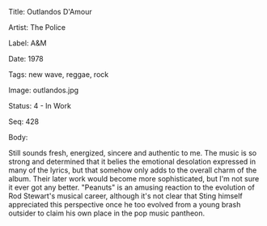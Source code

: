 Title:  Outlandos D'Amour

Artist: The Police

Label:  A&M

Date:   1978

Tags:   new wave, reggae, rock

Image:  outlandos.jpg

Status: 4 - In Work

Seq:    428

Body: 

Still sounds fresh, energized, sincere and authentic to me. The music is so strong and determined that it belies the emotional desolation expressed in many of the lyrics,   but that somehow only adds to the overall charm of the album. Their later work would become more sophisticated, but I'm not sure it ever got any better. "Peanuts" is an amusing reaction to the evolution of Rod Stewart's musical career, although it's not clear that Sting himself appreciated this perspective once he too evolved from a young brash outsider to claim his own place in the pop music pantheon. 

